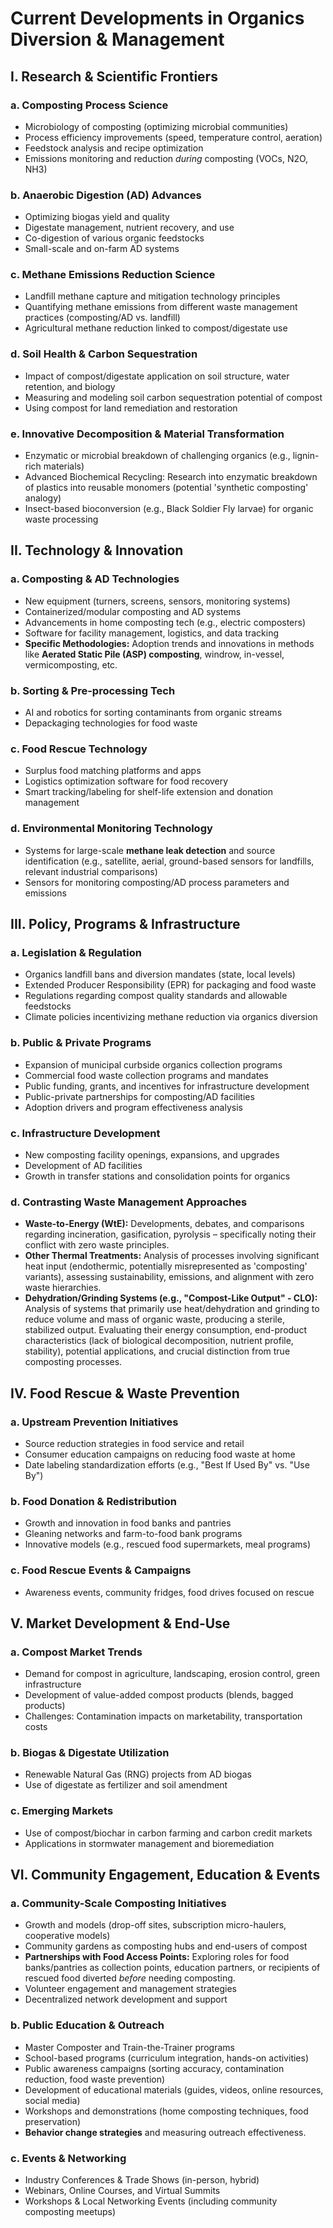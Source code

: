 # Current Developments in Organics Diversion & Management

## I. Research & Scientific Frontiers

### a. Composting Process Science
- Microbiology of composting (optimizing microbial communities)
- Process efficiency improvements (speed, temperature control, aeration)
- Feedstock analysis and recipe optimization
- Emissions monitoring and reduction *during* composting (VOCs, N2O, NH3)

### b. Anaerobic Digestion (AD) Advances
- Optimizing biogas yield and quality
- Digestate management, nutrient recovery, and use
- Co-digestion of various organic feedstocks
- Small-scale and on-farm AD systems

### c. Methane Emissions Reduction Science
- Landfill methane capture and mitigation technology principles
- Quantifying methane emissions from different waste management practices (composting/AD vs. landfill)
- Agricultural methane reduction linked to compost/digestate use

### d. Soil Health & Carbon Sequestration
- Impact of compost/digestate application on soil structure, water retention, and biology
- Measuring and modeling soil carbon sequestration potential of compost
- Using compost for land remediation and restoration

### e. Innovative Decomposition & Material Transformation
- Enzymatic or microbial breakdown of challenging organics (e.g., lignin-rich materials)
- Advanced Biochemical Recycling: Research into enzymatic breakdown of plastics into reusable monomers (potential 'synthetic composting' analogy)
- Insect-based bioconversion (e.g., Black Soldier Fly larvae) for organic waste processing

## II. Technology & Innovation

### a. Composting & AD Technologies
- New equipment (turners, screens, sensors, monitoring systems)
- Containerized/modular composting and AD systems
- Advancements in home composting tech (e.g., electric composters)
- Software for facility management, logistics, and data tracking
- **Specific Methodologies:** Adoption trends and innovations in methods like **Aerated Static Pile (ASP) composting**, windrow, in-vessel, vermicomposting, etc.

### b. Sorting & Pre-processing Tech
- AI and robotics for sorting contaminants from organic streams
- Depackaging technologies for food waste

### c. Food Rescue Technology
- Surplus food matching platforms and apps
- Logistics optimization software for food recovery
- Smart tracking/labeling for shelf-life extension and donation management

### d. Environmental Monitoring Technology
- Systems for large-scale **methane leak detection** and source identification (e.g., satellite, aerial, ground-based sensors for landfills, relevant industrial comparisons)
- Sensors for monitoring composting/AD process parameters and emissions

## III. Policy, Programs & Infrastructure

### a. Legislation & Regulation
- Organics landfill bans and diversion mandates (state, local levels)
- Extended Producer Responsibility (EPR) for packaging and food waste
- Regulations regarding compost quality standards and allowable feedstocks
- Climate policies incentivizing methane reduction via organics diversion

### b. Public & Private Programs
- Expansion of municipal curbside organics collection programs
- Commercial food waste collection programs and mandates
- Public funding, grants, and incentives for infrastructure development
- Public-private partnerships for composting/AD facilities
- Adoption drivers and program effectiveness analysis

### c. Infrastructure Development
- New composting facility openings, expansions, and upgrades
- Development of AD facilities
- Growth in transfer stations and consolidation points for organics

### d. Contrasting Waste Management Approaches
- **Waste-to-Energy (WtE):** Developments, debates, and comparisons regarding incineration, gasification, pyrolysis – specifically noting their conflict with zero waste principles.
- **Other Thermal Treatments:** Analysis of processes involving significant heat input (endothermic, potentially misrepresented as 'composting' variants), assessing sustainability, emissions, and alignment with zero waste hierarchies.
- **Dehydration/Grinding Systems (e.g., "Compost-Like Output" - CLO):** Analysis of systems that primarily use heat/dehydration and grinding to reduce volume and mass of organic waste, producing a sterile, stabilized output. Evaluating their energy consumption, end-product characteristics (lack of biological decomposition, nutrient profile, stability), potential applications, and crucial distinction from true composting processes.

## IV. Food Rescue & Waste Prevention

### a. Upstream Prevention Initiatives
- Source reduction strategies in food service and retail
- Consumer education campaigns on reducing food waste at home
- Date labeling standardization efforts (e.g., "Best If Used By" vs. "Use By")

### b. Food Donation & Redistribution
- Growth and innovation in food banks and pantries
- Gleaning networks and farm-to-food bank programs
- Innovative models (e.g., rescued food supermarkets, meal programs)

### c. Food Rescue Events & Campaigns
- Awareness events, community fridges, food drives focused on rescue

## V. Market Development & End-Use

### a. Compost Market Trends
- Demand for compost in agriculture, landscaping, erosion control, green infrastructure
- Development of value-added compost products (blends, bagged products)
- Challenges: Contamination impacts on marketability, transportation costs

### b. Biogas & Digestate Utilization
- Renewable Natural Gas (RNG) projects from AD biogas
- Use of digestate as fertilizer and soil amendment

### c. Emerging Markets
- Use of compost/biochar in carbon farming and carbon credit markets
- Applications in stormwater management and bioremediation

## VI. Community Engagement, Education & Events

### a. Community-Scale Composting Initiatives
- Growth and models (drop-off sites, subscription micro-haulers, cooperative models)
- Community gardens as composting hubs and end-users of compost
- **Partnerships with Food Access Points:** Exploring roles for food banks/pantries as collection points, education partners, or recipients of rescued food diverted *before* needing composting.
- Volunteer engagement and management strategies
- Decentralized network development and support

### b. Public Education & Outreach
- Master Composter and Train-the-Trainer programs
- School-based programs (curriculum integration, hands-on activities)
- Public awareness campaigns (sorting accuracy, contamination reduction, food waste prevention)
- Development of educational materials (guides, videos, online resources, social media)
- Workshops and demonstrations (home composting techniques, food preservation)
- **Behavior change strategies** and measuring outreach effectiveness.

### c. Events & Networking
- Industry Conferences & Trade Shows (in-person, hybrid)
- Webinars, Online Courses, and Virtual Summits
- Workshops & Local Networking Events (including community composting meetups)
